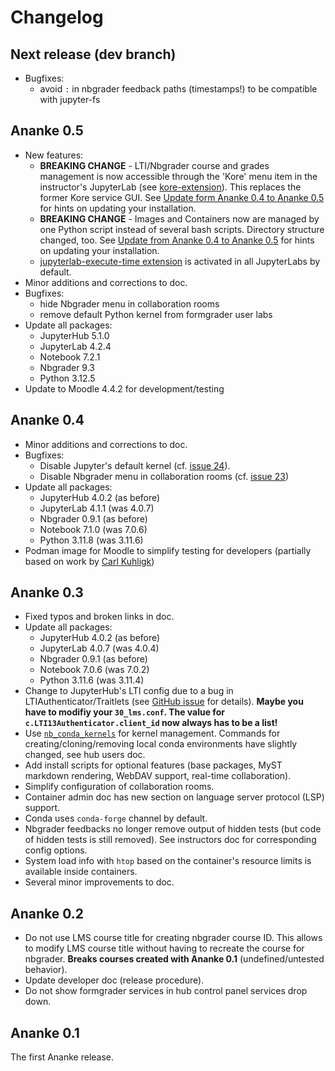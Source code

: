 # Changelog

## Next release (dev branch)

* Bugfixes:
  * avoid `:` in nbgrader feedback paths (timestamps!) to be compatible with jupyter-fs

## Ananke 0.5

* New features:
  * **BREAKING CHANGE** - LTI/Nbgrader course and grades management is now accessible through the 'Kore' menu item in the instructor's JupyterLab (see [kore-extension](https://github.com/marcwit/kore-extension)). This replaces the former Kore service GUI. See [Update form Ananke 0.4 to Ananke 0.5](https://gauss.whz.de/ananke/doc/container-admins.html#update-to-0_5) for hints on updating your installation.
  * **BREAKING CHANGE** - Images and Containers now are managed by one Python script instead of several bash scripts. Directory structure changed, too. See [Update from Ananke 0.4 to Ananke 0.5](https://gauss.whz.de/ananke/doc/container-admins.html#update-to-0_5) for hints on updating your installation.
  * [jupyterlab-execute-time extension](https://github.com/deshaw/jupyterlab-execute-time) is activated in all JupyterLabs by default. 
* Minor additions and corrections to doc.
* Bugfixes:
  * hide Nbgrader menu in collaboration rooms
  * remove default Python kernel from formgrader user labs
* Update all packages:
  * JupyterHub 5.1.0
  * JupyterLab 4.2.4
  * Notebook 7.2.1
  * Nbgrader 9.3
  * Python 3.12.5
* Update to Moodle 4.4.2 for development/testing

## Ananke 0.4

* Minor additions and corrections to doc.
* Bugfixes:
  * Disable Jupyter's default kernel (cf. [issue 24](https://github.com/jeflem/ananke/issues/24)).
  * Disable Nbgrader menu in collaboration rooms (cf. [issue 23](https://github.com/jeflem/ananke/issues/23))
* Update all packages:
  * JupyterHub 4.0.2 (as before)
  * JupyterLab 4.1.1 (was 4.0.7)
  * Nbgrader 0.9.1 (as before)
  * Notebook 7.1.0 (was 7.0.6)
  * Python 3.11.8 (was 3.11.6)
* Podman image for Moodle to simplify testing for developers (partially based on work by [Carl Kuhligk](https://github.com/CarlKuhligk))

## Ananke 0.3

* Fixed typos and broken links in doc.
* Update all packages:
  * JupyterHub 4.0.2 (as before)
  * JupyterLab 4.0.7 (was 4.0.4)
  * Nbgrader 0.9.1 (as before)
  * Notebook 7.0.6 (was 7.0.2)
  * Python 3.11.6 (was 3.11.4)
* Change to JupyterHub's LTI config due to a bug in LTIAuthenticator/Traitlets (see [GitHub issue](https://github.com/jupyterhub/ltiauthenticator/issues/177) for details). **Maybe you have to modifiy your `30_lms.conf`. The value for `c.LTI13Authenticator.client_id` now always has to be a list!**
* Use [`nb_conda_kernels`](https://github.com/Anaconda-Platform/nb_conda_kernels) for kernel management. Commands for creating/cloning/removing local conda environments have slightly changed, see hub users doc.
* Add install scripts for optional features (base packages, MyST markdown rendering, WebDAV support, real-time collaboration).
* Simplify configuration of collaboration rooms.
* Container admin doc has new section on language server protocol (LSP) support.
* Conda uses `conda-forge` channel by default.
* Nbgrader feedbacks no longer remove output of hidden tests (but code of hidden tests is still removed). See instructors doc for corresponding config options.
* System load info with `htop` based on the container's resource limits is available inside containers.
* Several minor improvements to doc.

## Ananke 0.2

* Do not use LMS course title for creating nbgrader course ID. This allows to modify LMS course title without having to recreate the course for nbgrader. **Breaks courses created with Ananke 0.1** (undefined/untested behavior).
* Update developer doc (release procedure).
* Do not show formgrader services in hub control panel services drop down.

## Ananke 0.1

The first Ananke release.
